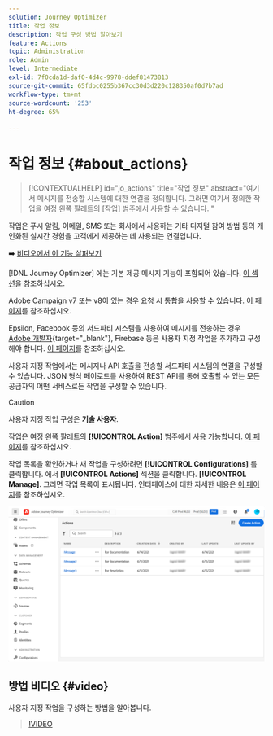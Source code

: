 ```yaml
---
solution: Journey Optimizer
title: 작업 정보
description: 작업 구성 방법 알아보기
feature: Actions
topic: Administration
role: Admin
level: Intermediate
exl-id: 7f0cda1d-daf0-4d4c-9978-ddef81473813
source-git-commit: 65fdbc0255b367cc30d3d220c128350af0d7b7ad
workflow-type: tm+mt
source-wordcount: '253'
ht-degree: 65%

---
```


# 작업 정보 {#about_actions}

>[!CONTEXTUALHELP]
>id="jo_actions"
>title="작업 정보"
>abstract="여기서 메시지를 전송할 시스템에 대한 연결을 정의합니다. 그러면 여기서 정의한 작업을 여정 왼쪽 팔레트의 [작업] 범주에서 사용할 수 있습니다. "

작업은 푸시 알림, 이메일, SMS 또는 회사에서 사용하는 기타 디지털 참여 방법 등의 개인화된 실시간 경험을 고객에게 제공하는 데 사용되는 연결입니다.

➡️ [비디오에서 이 기능 살펴보기](#video)

[!DNL Journey Optimizer] 에는 기본 제공 메시지 기능이 포함되어 있습니다. [이 섹션](../messages/get-started-content.md)을 참조하십시오.

Adobe Campaign v7 또는 v8이 있는 경우 요청 시 통합을 사용할 수 있습니다. [이 페이지](../action/acc-action.md)를 참조하십시오.

Epsilon, Facebook 등의 서드파티 시스템을 사용하여 메시지를 전송하는 경우 [Adobe 개발자](https://developer.adobe.com){target=&quot;_blank&quot;}, Firebase 등은 사용자 지정 작업을 추가하고 구성해야 합니다. [이 페이지](../action/about-custom-action-configuration.md)를 참조하십시오.

사용자 지정 작업에서는 메시지나 API 호출을 전송할 서드파티 시스템의 연결을 구성할 수 있습니다. JSON 형식 페이로드를 사용하여 REST API를 통해 호출할 수 있는 모든 공급자의 어떤 서비스로든 작업을 구성할 수 있습니다.

>[!CAUTION]
>
>사용자 지정 작업 구성은 **기술 사용자**.

작업은 여정 왼쪽 팔레트의 **[!UICONTROL Action]** 범주에서 사용 가능합니다. [이 페이지](../building-journeys/about-journey-activities.md#action-activities)를 참조하십시오.

작업 목록을 확인하거나 새 작업을 구성하려면 **[!UICONTROL Configurations]** 를 클릭합니다. 에서  **[!UICONTROL Actions]** 섹션을 클릭합니다. **[!UICONTROL Manage]**. 그러면 작업 목록이 표시됩니다. 인터페이스에 대한 자세한 내용은 [이 페이지](../start/user-interface.md)를 참조하십시오.

![](assets/custom1.png)

## 방법 비디오 {#video}

사용자 지정 작업을 구성하는 방법을 알아봅니다.

>[!VIDEO](https://video.tv.adobe.com/v/334257?quality=12)
